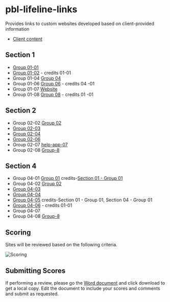 # pbl-lifeline-links

Provides links to custom websites developed based on client-provided information

- [Client content](https://github.com/denisecase/pbl-lifeline)

## Section 1

- [Group 01-01](https://cweltonsmith.github.io/pbl-website/index.html)
- [Group 01-02](https://rethima-reddy.github.io/Help-app/) - credits 01-01
- Group 01-04 [Group 04](https://dakotagrvtt.github.io/pbl-lifeline/)
- Group 01-06 [Group 06](https://jeevanreddymure.github.io/Help/) - credits 04 -01
- Group 01-07 [Website](https://kdibben.github.io/group-7-help-app/)
- Group 01-08 [Group 08](https://jyothsna5268.github.io/group8-help-app/) - credits 01 -01

## Section 2

- Group 02-02 [Group 02](https://aawajjoshi.github.io/pbl-lifeline/)
- [Group 02-03](https://github.com/JacobTaylorNWMSU/HelpAppGroup3)
- [Group 02-04](https://terry-woosley.github.io/help-app/)
- [Group 02-06](https://anil-bomma.github.io/pbl-help-app/)
- Group 02-07 [help-app-07](https://prudhvi15.github.io/help-app-07/)
- Group 02-08 [Group-8](https://suma-gitrep.github.io/help-app/)

## Section 4

- Group 04-01 [Group 01](https://chinmayi98.github.io/help-app/) credits-[Section 01 - Group 01](https://cweltonsmith.github.io/pbl-website/index.html)
- Group 04-02 [Group 02](https://nikithakethireddy1996.github.io/help-app/)
- [Group 04-03](https://prasu93.github.io/help-app/)
- [Group 04-04](https://sravani537520.github.io/Help_app/)
- [Group 04-05](https://chetankudaravalli16.github.io/Help-app-05/) credits-Section 01 - Group 01, Section 04 - Group 01
- [Group 04-06](https://gorantla96.github.io/group6/)  - credits 01-01
- Group 04-07
- Group 04-08 [Group-8](https://sushmita-rudra.github.io/help-app-08/)

## Scoring

Sites will be reviewed based on the following criteria. 

![Scoring](./scoring/ClientSideAppRubric.PNG)

## Submitting Scores

If performing a review, please go the [Word document](./scoring/Client-Side-App-Rubric.docx) and click download to get a local copy. Edit the document to include your scores and comments and submit as requested.

